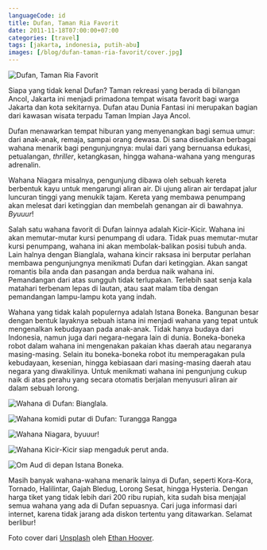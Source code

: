 ```yaml
---
languageCode: id
title: Dufan, Taman Ria Favorit
date: 2011-11-18T07:00:00+07:00
categories: [travel]
tags: [jakarta, indonesia, putih-abu]
images: [/blog/dufan-taman-ria-favorit/cover.jpg]
---
```

![Dufan, Taman Ria Favorit](cover.jpg)

Siapa yang tidak kenal Dufan? Taman rekreasi yang berada di bilangan Ancol, Jakarta ini menjadi primadona tempat wisata favorit bagi warga Jakarta dan kota sekitarnya. Dufan atau Dunia Fantasi ini merupakan bagian dari kawasan wisata terpadu Taman Impian Jaya Ancol.

Dufan menawarkan tempat hiburan yang menyenangkan bagi semua umur: dari anak-anak, remaja, sampai orang dewasa. Di sana disediakan berbagai wahana menarik bagi pengunjungnya: mulai dari yang bernuansa edukasi, petualangan, *thriller*, ketangkasan, hingga wahana-wahana yang menguras adrenalin.

Wahana Niagara misalnya, pengunjung dibawa oleh sebuah kereta berbentuk kayu untuk mengarungi aliran air. Di ujung aliran air terdapat jalur luncuran tinggi yang menukik tajam. Kereta yang membawa penumpang akan melesat dari ketinggian dan membelah genangan air di bawahnya. *Byuuur*!

Salah satu wahana favorit di Dufan lainnya adalah Kicir-Kicir. Wahana ini akan memutar-mutar kursi penumpang di udara. Tidak puas memutar-mutar kursi penumpang, wahana ini akan membolak-balikan posisi tubuh anda. Lain halnya dengan Bianglala, wahana kincir raksasa ini berputar perlahan membawa pengunjungnya menikmati Dufan dari ketinggian. Akan sangat romantis bila anda dan pasangan anda berdua naik wahana ini. Pemandangan dari atas sungguh tidak terlupakan. Terlebih saat senja kala matahari terbenam lepas di lautan, atau saat malam tiba dengan pemandangan lampu-lampu kota yang indah.

Wahana yang tidak kalah populernya adalah Istana Boneka. Bangunan besar dengan bentuk layaknya sebuah istana ini menjadi wahana yang tepat untuk mengenalkan kebudayaan pada anak-anak. Tidak hanya budaya dari Indonesia, namun juga dari negara-negara lain di dunia. Boneka-boneka robot dalam wahana ini mengenakan pakaian khas daerah atau negaranya masing-masing. Selain itu boneka-boneka robot itu memperagakan pula kebudayaan, kesenian, hingga kebiasaan dari masing-masing daerah atau negara yang diwakilinya. Untuk menikmati wahana ini pengunjung cukup naik di atas perahu yang secara otomatis berjalan menyusuri aliran air dalam sebuah lorong.

![Wahana di Dufan: Bianglala.](01-dufan-bianglala.jpg)

![Wahana komidi putar di Dufan: Turangga Rangga](02-dufan-turangga-rangga.jpg)

![Wahana Niagara, byuuur!](03-dufan-niagara.jpg)

![Wahana Kicir-Kicir siap mengaduk perut anda.](04-dufan-kicir-kicir.jpg)

![Om Aud di depan Istana Boneka.](05-dufan-istana-boneka.jpg)

Masih banyak wahana-wahana menarik lainya di Dufan, seperti Kora-Kora, Tornado, Halilintar, Gajah Bledug, Lorong Sesat, hingga Hysteria. Dengan harga tiket yang tidak lebih dari 200 ribu rupiah, kita sudah bisa menjajal semua wahana yang ada di Dufan sepuasnya. Cari juga informasi dari internet, karena tidak jarang ada diskon tertentu yang ditawarkan. Selamat berlibur!

Foto cover dari [Unsplash](https://unsplash.com/photos/zyU2gQ9mWLM) oleh [Ethan Hoover](https://unsplash.com/@ethanchoover).

